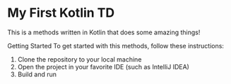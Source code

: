 # My First Kotlin TD
This is a methods written in Kotlin that does some amazing things!

Getting Started
To get started with this methods, follow these instructions:

1. Clone the repository to your local machine
1. Open the project in your favorite IDE (such as IntelliJ IDEA)
1. Build and run

